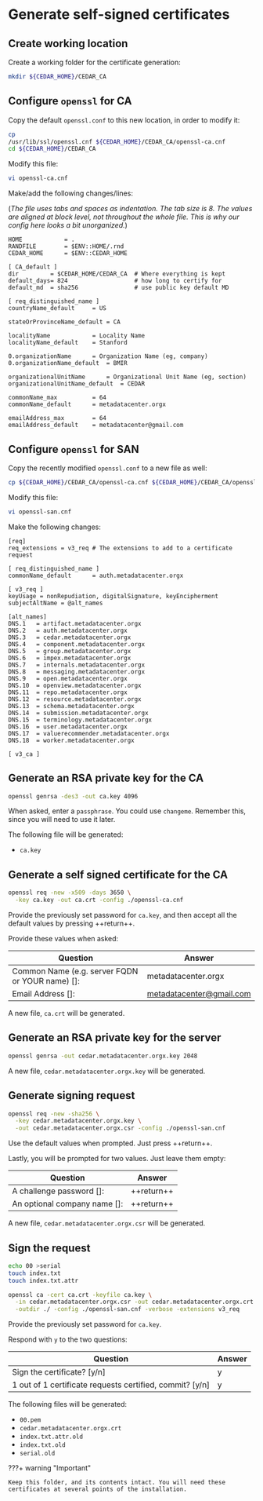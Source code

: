 # Generate self-signed certificates

## Create working location
Create a working folder for the certificate generation:

```sh
mkdir ${CEDAR_HOME}/CEDAR_CA
```

## Configure `openssl` for CA

Copy the default `openssl.conf` to this new location, in order to modify it:

```sh
cp 
/usr/lib/ssl/openssl.cnf ${CEDAR_HOME}/CEDAR_CA/openssl-ca.cnf
cd ${CEDAR_HOME}/CEDAR_CA
```

Modify this file:

```sh
vi openssl-ca.cnf
```

Make/add the following changes/lines:

(*The file uses tabs and spaces as indentation. The tab size is 8.
The values are aligned at block level, not throughout the whole file.
This is why our config here looks a bit unorganized.*)

```{.py3 hl_lines="3 6-8 11 13 16 19 22 25 28"}
HOME            = .
RANDFILE        = $ENV::HOME/.rnd
CEDAR_HOME      = $ENV::CEDAR_HOME

[ CA_default ]
dir         = $CEDAR_HOME/CEDAR_CA  # Where everything is kept
default_days= 824                   # how long to certify for
default_md  = sha256                # use public key default MD

[ req_distinguished_name ]
countryName_default     = US

stateOrProvinceName_default = CA

localityName            = Locality Name
localityName_default    = Stanford

0.organizationName      = Organization Name (eg, company)
0.organizationName_default  = BMIR

organizationalUnitName      = Organizational Unit Name (eg, section)
organizationalUnitName_default  = CEDAR

commonName_max			= 64
commonName_default      = metadatacenter.orgx

emailAddress_max		= 64
emailAddress_default    = metadatacenter@gmail.com
```

## Configure `openssl` for SAN

Copy the recently modified `openssl.conf` to a new file as well:

```sh
cp ${CEDAR_HOME}/CEDAR_CA/openssl-ca.cnf ${CEDAR_HOME}/CEDAR_CA/openssl-san.cnf
```

Modify this file:

```sh
vi openssl-san.cnf
```

Make the following changes:

```{.py3 hl_lines="2 5 9 11-28"}
[req]
req_extensions = v3_req # The extensions to add to a certificate request

[ req_distinguished_name ]
commonName_default      = auth.metadatacenter.orgx

[ v3_req ]
keyUsage = nonRepudiation, digitalSignature, keyEncipherment
subjectAltName = @alt_names

[alt_names]
DNS.1   = artifact.metadatacenter.orgx
DNS.2   = auth.metadatacenter.orgx
DNS.3   = cedar.metadatacenter.orgx
DNS.4   = component.metadatacenter.orgx
DNS.5   = group.metadatacenter.orgx
DNS.6   = impex.metadatacenter.orgx
DNS.7   = internals.metadatacenter.orgx
DNS.8   = messaging.metadatacenter.orgx
DNS.9   = open.metadatacenter.orgx
DNS.10  = openview.metadatacenter.orgx
DNS.11  = repo.metadatacenter.orgx
DNS.12  = resource.metadatacenter.orgx
DNS.13  = schema.metadatacenter.orgx
DNS.14  = submission.metadatacenter.orgx
DNS.15  = terminology.metadatacenter.orgx
DNS.16  = user.metadatacenter.orgx
DNS.17  = valuerecommender.metadatacenter.orgx
DNS.18  = worker.metadatacenter.orgx

[ v3_ca ]
```

## Generate an RSA private key for the CA

```sh
openssl genrsa -des3 -out ca.key 4096
```

When asked, enter a `passphrase`. You could use `changeme`. Remember this, since you will need to use it later.

The following file will be generated:

* `ca.key`

## Generate a self signed certificate for the CA

```sh
openssl req -new -x509 -days 3650 \
  -key ca.key -out ca.crt -config ./openssl-ca.cnf
```

Provide the previously set password for `ca.key`, and then accept all the default values by pressing  ++return++. 

Provide these values when asked:

| Question                                        | Answer                   |
| -----------                                     | -----------              |
| Common Name (e.g. server FQDN or YOUR name) []: | metadatacenter.orgx      |
| Email Address []:                               | metadatacenter@gmail.com |

A new file, `ca.crt` will be generated. 

## Generate an RSA private key for the server

```sh
openssl genrsa -out cedar.metadatacenter.orgx.key 2048
```

A new file, `cedar.metadatacenter.orgx.key` will be generated.

## Generate signing request

```sh
openssl req -new -sha256 \
  -key cedar.metadatacenter.orgx.key \
  -out cedar.metadatacenter.orgx.csr -config ./openssl-san.cnf
```

Use the default values when prompted. Just press ++return++. 

Lastly, you will be prompted for two values. Just leave them empty:

| Question                    | Answer                   |
| -----------                 | -----------              |
| A challenge password []:    | ++return++               |
| An optional company name []:| ++return++               |

A new file, `cedar.metadatacenter.orgx.csr` will be generated.

## Sign the request

```sh
echo 00 >serial
touch index.txt
touch index.txt.attr

openssl ca -cert ca.crt -keyfile ca.key \
  -in cedar.metadatacenter.orgx.csr -out cedar.metadatacenter.orgx.crt \
  -outdir ./ -config ./openssl-san.cnf -verbose -extensions v3_req
```

Provide the previously set password for `ca.key`.

Respond with `y` to the two questions:

| Question                    | Answer                   |
| -----------                 | -----------              |
| Sign the certificate? [y/n]                             | y             |
| 1 out of 1 certificate requests certified, commit? [y/n]| y              |

The following files will be generated:

* `00.pem`
* `cedar.metadatacenter.orgx.crt`
* `index.txt.attr.old`
* `index.txt.old`
* `serial.old`

???+ warning "Important"
    
    Keep this folder, and its contents intact. You will need these certificates at several points of the installation.

